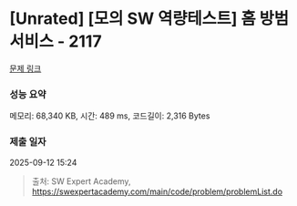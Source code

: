 # [Unrated] [모의 SW 역량테스트] 홈 방범 서비스 - 2117 

[문제 링크](https://swexpertacademy.com/main/code/problem/problemDetail.do?contestProbId=AV5V61LqAf8DFAWu) 

### 성능 요약

메모리: 68,340 KB, 시간: 489 ms, 코드길이: 2,316 Bytes

### 제출 일자

2025-09-12 15:24



> 출처: SW Expert Academy, https://swexpertacademy.com/main/code/problem/problemList.do